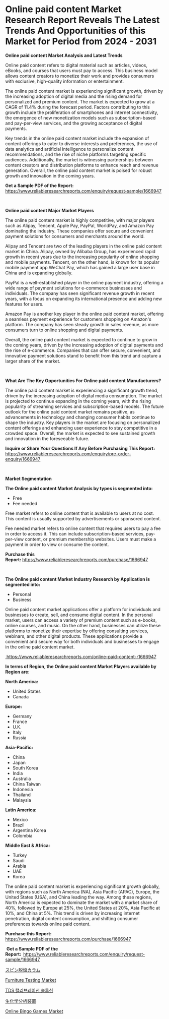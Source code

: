 <p><h1>Online paid content Market Research Report Reveals The Latest Trends And Opportunities of this Market for Period from 2024 - 2031</h1></p><p><strong>Online paid content Market Analysis and Latest Trends</strong></p>
<p><p>Online paid content refers to digital material such as articles, videos, eBooks, and courses that users must pay to access. This business model allows content creators to monetize their work and provides consumers with exclusive, high-quality information or entertainment.</p><p>The online paid content market is experiencing significant growth, driven by the increasing adoption of digital media and the rising demand for personalized and premium content. The market is expected to grow at a CAGR of 11.4% during the forecast period. Factors contributing to this growth include the proliferation of smartphones and internet connectivity, the emergence of new monetization models such as subscription-based and pay-per-view services, and the growing acceptance of digital payments.</p><p>Key trends in the online paid content market include the expansion of content offerings to cater to diverse interests and preferences, the use of data analytics and artificial intelligence to personalize content recommendations, and the rise of niche platforms targeting specific audiences. Additionally, the market is witnessing partnerships between content creators and distribution platforms to enhance reach and revenue generation. Overall, the online paid content market is poised for robust growth and innovation in the coming years.</p></p>
<p><strong>Get a Sample PDF of the Report:&nbsp;</strong> <a href="https://www.reliableresearchreports.com/enquiry/request-sample/1666947">https://www.reliableresearchreports.com/enquiry/request-sample/1666947</a></p>
<p>&nbsp;</p>
<p><strong>Online paid content Major Market Players</strong></p>
<p><p>The online paid content market is highly competitive, with major players such as Alipay, Tencent, Apple Pay, PayPal, WorldPay, and Amazon Pay dominating the industry. These companies offer secure and convenient payment solutions for consumers and merchants around the world.</p><p>Alipay and Tencent are two of the leading players in the online paid content market in China. Alipay, owned by Alibaba Group, has experienced rapid growth in recent years due to the increasing popularity of online shopping and mobile payments. Tencent, on the other hand, is known for its popular mobile payment app WeChat Pay, which has gained a large user base in China and is expanding globally.</p><p>PayPal is a well-established player in the online payment industry, offering a wide range of payment solutions for e-commerce businesses and individuals. The company has seen significant revenue growth in recent years, with a focus on expanding its international presence and adding new features for users.</p><p>Amazon Pay is another key player in the online paid content market, offering a seamless payment experience for customers shopping on Amazon's platform. The company has seen steady growth in sales revenue, as more consumers turn to online shopping and digital payments.</p><p>Overall, the online paid content market is expected to continue to grow in the coming years, driven by the increasing adoption of digital payments and the rise of e-commerce. Companies that can offer secure, convenient, and innovative payment solutions stand to benefit from this trend and capture a larger share of the market.</p></p>
<p>&nbsp;</p>
<p><strong>What Are The Key Opportunities For Online paid content Manufacturers?</strong></p>
<p><p>The online paid content market is experiencing a significant growth trend, driven by the increasing adoption of digital media consumption. The market is projected to continue expanding in the coming years, with the rising popularity of streaming services and subscription-based models. The future outlook for the online paid content market remains positive, as advancements in technology and changing consumer habits continue to shape the industry. Key players in the market are focusing on personalized content offerings and enhancing user experience to stay competitive in a crowded space. Overall, the market is expected to see sustained growth and innovation in the foreseeable future.</p></p>
<p><strong>Inquire or Share Your Questions If Any Before Purchasing This Report:</strong> <a href="https://www.reliableresearchreports.com/enquiry/pre-order-enquiry/1666947">https://www.reliableresearchreports.com/enquiry/pre-order-enquiry/1666947</a></p>
<p>&nbsp;</p>
<p><strong>Market Segmentation</strong></p>
<p><strong>The Online paid content Market Analysis by types is segmented into:</strong></p>
<p><ul><li>Free</li><li>Fee needed</li></ul></p>
<p><p>Free market refers to online content that is available to users at no cost. This content is usually supported by advertisements or sponsored content.</p><p>Fee needed market refers to online content that requires users to pay a fee in order to access it. This can include subscription-based services, pay-per-view content, or premium membership websites. Users must make a payment in order to view or consume the content.</p></p>
<p><strong>Purchase this Report:&nbsp;</strong><a href="https://www.reliableresearchreports.com/purchase/1666947">https://www.reliableresearchreports.com/purchase/1666947</a></p>
<p>&nbsp;</p>
<p><strong>The Online paid content Market Industry Research by Application is segmented into:</strong></p>
<p><ul><li>Personal</li><li>Business</li></ul></p>
<p><p>Online paid content market applications offer a platform for individuals and businesses to create, sell, and consume digital content. In the personal market, users can access a variety of premium content such as e-books, online courses, and music. On the other hand, businesses can utilize these platforms to monetize their expertise by offering consulting services, webinars, and other digital products. These applications provide a convenient and secure way for both individuals and businesses to engage in the online paid content market.</p></p>
<p><a href="https://www.reliableresearchreports.com/online-paid-content-r1666947">&nbsp;https://www.reliableresearchreports.com/online-paid-content-r1666947</a></p>
<p><strong>In terms of Region, the Online paid content Market Players available by Region are:</strong></p>
<p>
    <p> <strong> North America: </strong>
        <ul>
            <li>United States</li>
            <li>Canada</li>
        </ul>
        </p> 
    <p> <strong> Europe: </strong>
        <ul>
            <li>Germany</li>
            <li>France</li>
            <li>U.K.</li>
            <li>Italy</li>
            <li>Russia</li>
        </ul>
        </p> 
    <p> <strong> Asia-Pacific: </strong>
        <ul>
            <li>China</li>
            <li>Japan</li>
            <li>South Korea</li>
            <li>India</li>
            <li>Australia</li>
            <li>China Taiwan</li>
            <li>Indonesia</li>
            <li>Thailand</li>
            <li>Malaysia</li>
        </ul>
        </p> 
    <p> <strong> Latin America: </strong>
        <ul>
            <li>Mexico</li>
            <li>Brazil</li>
            <li>Argentina Korea</li>
            <li>Colombia</li>
        </ul>
        </p> 
    <p> <strong> Middle East & Africa: </strong>
        <ul>
            <li>Turkey</li>
            <li>Saudi</li>
            <li>Arabia</li>
            <li>UAE</li>
            <li>Korea</li>
        </ul>
    </p>
    </p>
<p><p>The online paid content market is experiencing significant growth globally, with regions such as North America (NA), Asia Pacific (APAC), Europe, the United States (USA), and China leading the way. Among these regions, North America is expected to dominate the market with a market share of 40%, followed by Europe at 25%, the United States at 20%, Asia Pacific at 10%, and China at 5%. This trend is driven by increasing internet penetration, digital content consumption, and shifting consumer preferences towards online paid content.</p></p>
<p><strong>Purchase this Report: </strong><a href="https://www.reliableresearchreports.com/purchase/1666947">https://www.reliableresearchreports.com/purchase/1666947</a></p>
<p>&nbsp;<strong>Get a Sample PDF of the Report:&nbsp;&nbsp;</strong><a href="https://www.reliableresearchreports.com/enquiry/request-sample/1666947">https://www.reliableresearchreports.com/enquiry/request-sample/1666947</a></p>
<p><strong></strong></p>
<p><p><a href="https://github.com/adcxff01450218/Market-Research-Report-List-2/blob/main/580085753347.md">スピン脱塩カラム</a></p><p><a href="https://www.linkedin.com/pulse/furniture-testing-market-trends-analysis-forecasted-period-z2ime">Furniture Testing Market</a></p><p><a href="https://medium.com/@brisamorar2023/tds-%EC%BA%98%EB%A6%AC%EB%B8%8C%EB%A0%88%EC%9D%B4%EC%85%98-%EC%86%94%EB%A3%A8%EC%85%98-%EC%8B%9C%EC%9E%A5-%EB%B3%B4%EA%B3%A0%EC%84%9C%EB%8A%94-%EC%9D%B4-%EC%8B%9C%EC%9E%A5%EC%9D%98-%EC%B5%9C%EC%8B%A0-%ED%8A%B8%EB%A0%8C%EB%93%9C%EC%99%80-%EC%84%B1%EC%9E%A5-%EA%B8%B0%ED%9A%8C%EB%A5%BC-%EB%B3%B4%EC%97%AC%EC%A4%8D%EB%8B%88%EB%8B%A4-0f8146fc37c4">TDS 캘리브레이션 솔루션</a></p><p><a href="https://github.com/ReyesKohler20231/Market-Research-Report-List-1/blob/main/918682553348.md">生化学分析装置</a></p><p><a href="https://github.com/jhcraigie/Market-Research-Report-List-3/blob/main/online-bingo-games-market.md">Online Bingo Games Market</a></p></p>